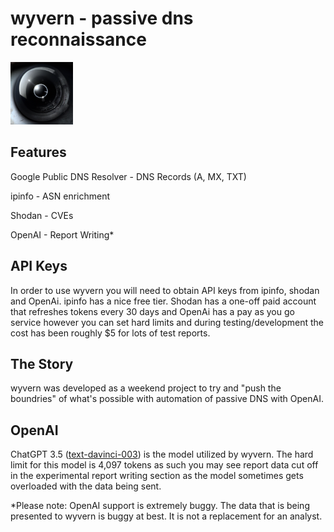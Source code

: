 # wyvern - passive dns reconnaissance
<img src=https://github.com/kittymagician/wyvern/raw/main/wyvern.png width="100" height="100">

## Features
Google Public DNS Resolver - DNS Records (A, MX, TXT)

ipinfo - ASN enrichment

Shodan - CVEs

OpenAI - Report Writing*

## API Keys
In order to use wyvern you will need to obtain API keys from ipinfo, shodan and OpenAi. ipinfo has a nice free tier. Shodan has a one-off paid account that refreshes tokens every 30 days and OpenAi has a pay as you go service however you can set hard limits and during testing/development the cost has been roughly $5 for lots of test reports. 

## The Story
wyvern was developed as a weekend project to try and "push the boundries" of what's possible with automation of passive DNS with OpenAI.

## OpenAI
ChatGPT 3.5 ([text-davinci-003](https://platform.openai.com/docs/models/gpt-3-5)) is the model utilized by wyvern. The hard limit for this model is 4,097 tokens as such you may see report data cut off in the experimental report writing section as the model sometimes gets overloaded with the data being sent.  

\*Please note: OpenAI support is extremely buggy. The data that is being presented to wyvern is buggy at best. It is not a replacement for an analyst.
